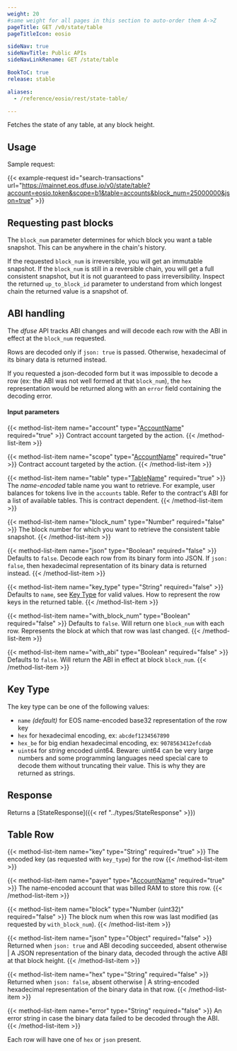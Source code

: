```yaml
---
weight: 20
#same weight for all pages in this section to auto-order them A->Z
pageTitle: GET /v0/state/table
pageTitleIcon: eosio

sideNav: true
sideNavTitle: Public APIs
sideNavLinkRename: GET /state/table

BookToC: true
release: stable

aliases:
  - /reference/eosio/rest/state-table/

---
```


Fetches the state of any table, at any block height.

## Usage

Sample request:

{{< example-request id="search-transactions" url="https://mainnet.eos.dfuse.io/v0/state/table?account=eosio.token&scope=b1&table=accounts&block_num=25000000&json=true" >}}

## Requesting past blocks

The `block_num` parameter determines for which block you want a table
snapshot. This can be anywhere in the chain's history.

If the requested `block_num` is irreversible, you will get an
immutable snapshot.  If the `block_num` is still in a reversible
chain, you will get a full consistent snapshot, but it is not
guaranteed to pass irreversibility. Inspect the
returned `up_to_block_id` parameter to understand from which longest
chain the returned value is a snapshot of.


## ABI handling

The _dfuse_ API tracks ABI changes and will decode each row with the ABI
in effect at the `block_num` requested.

Rows are decoded only if `json: true` is passed. Otherwise,
hexadecimal of its binary data is returned instead.

If you requested a json-decoded form but it was impossible to decode a
row (ex: the ABI was not well formed at that `block_num`), the `hex`
representation would be returned along with an `error` field
containing the decoding error.

#### Input parameters

{{< method-list-item name="account" type="[AccountName](/eosio/public-apis/reference/types/accountname)" required="true" >}}
  Contract account targeted by the action.
{{< /method-list-item >}}

{{< method-list-item name="scope" type="[AccountName](/eosio/public-apis/reference/types/accountname)" required="true" >}}
  Contract account targeted by the action.
{{< /method-list-item >}}

{{< method-list-item name="table" type="[TableName](/eosio/public-apis/reference/types/tablename)" required="true" >}}
  The _name-encoded_ table name you want to retrieve.  For example, user balances for tokens live in the `accounts` table.  Refer to the contract's ABI for a list of available tables.  This is contract dependent.
{{< /method-list-item >}}

{{< method-list-item name="block_num" type="Number" required="false" >}}
  The block number for which you want to retrieve the consistent table snapshot.
{{< /method-list-item >}}

{{< method-list-item name="json" type="Boolean" required="false" >}}
  Defaults to `false`. Decode each row from its binary form into JSON. If `json: false`, then hexadecimal representation of its binary data is returned instead.
{{< /method-list-item >}}

{{< method-list-item name="key_type" type="String" required="false" >}}
  Defaults to `name`, see [Key Type](#key-type) for valid values. How to represent the row keys in the returned table.
{{< /method-list-item >}}

{{< method-list-item name="with_block_num" type="Boolean" required="false" >}}
  Defaults to `false`. Will return one `block_num` with each row. Represents the block at which that row was last changed.
{{< /method-list-item >}}

{{< method-list-item name="with_abi" type="Boolean" required="false" >}}
  Defaults to `false`. Will return the ABI in effect at block `block_num`.
{{< /method-list-item >}}

<!---
FIXME: This KeyType is duplicated from `get-state-tables-scopes.md` and `get-state-table.md`
-->
## Key Type

The key type can be one of the following values:

 * `name` _(default)_ for EOS name-encoded base32 representation of the row key
 * `hex` for hexadecimal encoding, ex: `abcdef1234567890`
 * `hex_be` for big endian hexadecimal encoding, ex: `9078563412efcdab`
 * `uint64` for *string* encoded uint64. Beware: uint64 can be very large numbers and some programming languages need special care to decode them without truncating their value. This is why they are returned as strings.

## Response

Returns a [StateResponse]({{< ref "../types/StateResponse" >}})

## Table Row

{{< method-list-item name="key" type="String" required="true" >}}
  The encoded key (as requested with `key_type`) for the row
{{< /method-list-item >}}

{{< method-list-item name="payer" type="[AccountName](/eosio/public-apis/reference/types/accountname)" required="true" >}}
  The name-encoded account that was billed RAM to store this row.
{{< /method-list-item >}}

{{< method-list-item name="block" type="Number (uint32)" required="false" >}}
  The block num when this row was last modified (as requested by `with_block_num`).
{{< /method-list-item >}}

{{< method-list-item name="json" type="Object" required="false" >}}
  Returned when `json: true` and ABI decoding succeeded, absent otherwise | A JSON representation of the binary data, decoded through the active ABI at that block height.
{{< /method-list-item >}}

{{< method-list-item name="hex" type="String" required="false" >}}
  Returned when `json: false`, absent otherwise | A string-encoded hexadecimal representation of the binary data in that row.
{{< /method-list-item >}}

{{< method-list-item name="error" type="String" required="false" >}}
  An error string in case the binary data failed to be decoded through the ABI.
{{< /method-list-item >}}

Each row will have one of `hex` or `json` present.
